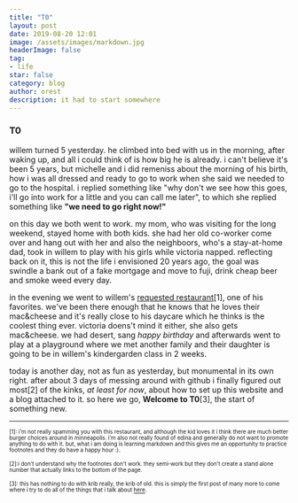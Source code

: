 ```yaml
---
title: "T0"
layout: post
date: 2019-08-20 12:01
image: /assets/images/markdown.jpg
headerImage: false
tag:
- life
star: false
category: blog
author: orest
description: it had to start somewhere
---
```


### T0

willem turned 5 yesterday.  he climbed into bed with us in the morning, after waking up, and all i could think of is how big he is already.  i can't believe it's been 5 years, but michelle and i did remeniss about the morning of his birth, how i was all dressed and ready to go to work when she said we needed to go to the hospital.  i replied something like "why don't we see how this goes, i'll go into work for a little and you can call me later", to which she replied something like **"we need to go right now!"**

on this day we both went to work.  my mom, who was visiting for the long weekend, stayed home with both kids.  she had her old co-worker come over and hang out with her and also the neighboors, who's a stay-at-home dad, took in willem to play with his girls while victoria napped.  reflecting back on it, this is not the life i envisioned 20 years ago, the goal was swindle a bank out of a fake mortgage and move to fuji, drink cheap beer and smoke weed every day.

in the evening we went to willem's [requested restaurant](https://redcowmn.com/mpls-50th-street/)[1], one of his favorites. we've been there enough that he knows that he loves their mac&cheese and it's really close to his daycare which he thinks is the coolest thing ever.  victoria doens't mind it either, she also gets mac&cheese.  we had desert, sang *happy birthday* and afterwards went to play at a playground where we met another family and their daughter is going to be in willem's kindergarden class in 2 weeks.

today is another day, not as fun as yesterday, but monumental in its own right.  after about 3 days of messing around with github i finally figured out most[2] of the kinks, *at least for now*, about how to set up this website and a blog attached to it.  so here we go, **Welcome to T0**[3], the start of something new.

* * *

<sub><sub>
[1]: i'm not really spamming you with this restaurant, and although the kid loves it i think there are much better burger choices around in minneapolis. i'm also not really found of edina and generally do not want to promote anything to do with it.  but, what i am doing is learning markdown and this gives me an opportunity to practice footnotes and they do have a happy hour :).

<sub><sub>
[2]:i don't understand why the footnotes don't work.  they semi-work but they don't create a stand alone number that actually links to the bottom of the page.

<sub><sub>
[3]: this has nothing to do with krib really, the krib of old.  this is simply the first post of many more to come where i try to do all of the things that i talk about [here](https://ir7777.github.io/KRIB/about/).    



